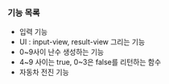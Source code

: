 ### 기능 목록

- 입력 기능
- UI : input-view, result-view 그리는 기능
- 0~9사이 난수 생성하는 기능
- 4~9 사이는 true, 0~3은 false를 리턴하는 함수
- 자동차 전진 기능